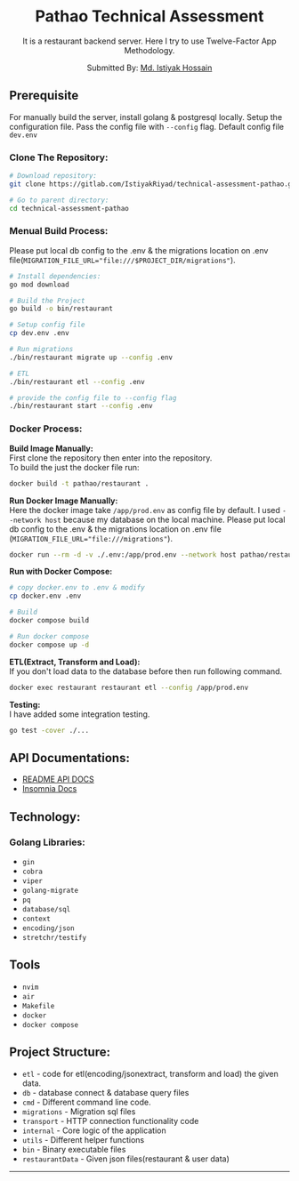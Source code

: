 <div align="center">
  <h1>Pathao Technical Assessment</h1>
  <p>
    It is a restaurant backend server. Here I try to use Twelve-Factor App Methodology. 
  </p>
  <p>Submitted By: <a href="https://github.com/IstiyakRiyad" target="_blank">Md. Istiyak Hossain</a> </p>
</div>

## Prerequisite
For manually build the server, install golang & postgresql locally. Setup the configuration file. Pass the config file with `--config` flag. Default config file `dev.env`


### Clone The Repository:

``` bash
# Download repository:
git clone https://gitlab.com/IstiyakRiyad/technical-assessment-pathao.git

# Go to parent directory:
cd technical-assessment-pathao
```

### Menual Build Process:
Please put local db config to the .env & the migrations location on .env file(`MIGRATION_FILE_URL="file:///$PROJECT_DIR/migrations"`). 
``` bash
# Install dependencies:
go mod download

# Build the Project
go build -o bin/restaurant

# Setup config file
cp dev.env .env

# Run migrations
./bin/restaurant migrate up --config .env

# ETL 
./bin/restaurant etl --config .env

# provide the config file to --config flag
./bin/restaurant start --config .env
```

### Docker Process:
<b>Build Image Manually:</b> <br />
First clone the repository then enter into the repository. <br />
To build the just the docker file run:
``` bash
docker build -t pathao/restaurant .
```

<b>Run Docker Image Manually:</b><br />
Here the docker image take `/app/prod.env` as config file by default. I used `--network host` because my database on the local machine. Please put local db config to the .env & the migrations location on .env file (`MIGRATION_FILE_URL="file:///migrations"`).
``` bash
docker run --rm -d -v ./.env:/app/prod.env --network host pathao/restaurant
```

<b>Run with Docker Compose:</b><br />
``` bash
# copy docker.env to .env & modify
cp docker.env .env

# Build
docker compose build

# Run docker compose
docker compose up -d
```

<b>ETL(Extract, Transform and Load):</b> <br />
If you don't load data to the database before then run following command.
``` bash
docker exec restaurant restaurant etl --config /app/prod.env
```
<b>Testing:</b> <br />
I have added some integration testing. 
``` bash
go test -cover ./...
```

## API Documentations:
* [README API DOCS](https://gitlab.com/IstiyakRiyad/technical-assessment-pathao/-/blob/main/docs/README.md)
* [Insomnia Docs](https://gitlab.com/IstiyakRiyad/technical-assessment-pathao/-/blob/main/docs/Insomnia_docs.json)

## Technology:

### Golang Libraries:
* `gin`
* `cobra`
* `viper`
* `golang-migrate`
* `pq`
* `database/sql`
* `context`
* `encoding/json`
* `stretchr/testify`

## Tools
* `nvim`
* `air`
* `Makefile`
* `docker`
* `docker compose`

## Project Structure:

* `etl` - code for etl(encoding/jsonextract, transform and load) the given data.
* `db`  - database connect & database query files
* `cmd` - Different command line code.
* `migrations` - Migration sql files
* `transport` - HTTP connection functionality code
* `internal` - Core logic of the application
* `utils` - Different helper functions
* `bin` - Binary executable files
* `restaurantData` - Given json files(restaurant & user data)
___
